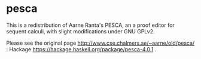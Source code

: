 # pesca
This is a redistribution of Aarne Ranta's PESCA, an a proof editor for sequent calculi, with slight modifications under GNU GPLv2.

Please see the original page http://www.cse.chalmers.se/~aarne/old/pesca/ :
Hackage https://hackage.haskell.org/package/pesca-4.0.1 .
